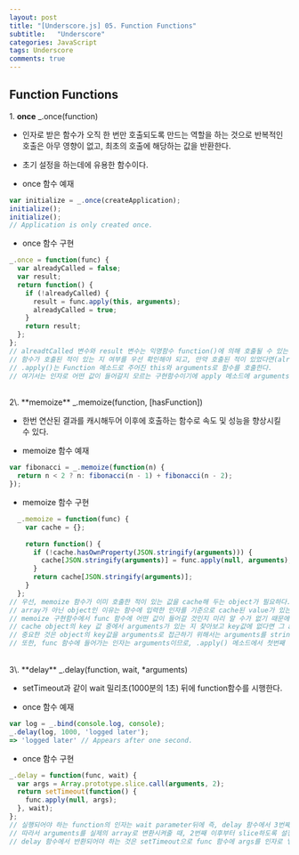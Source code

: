 ```yaml
---
layout: post
title: "[Underscore.js] 05. Function Functions"
subtitle:   "Underscore"
categories: JavaScript
tags: Underscore
comments: true
---
```


## Function Functions

1\. **once** _.once(function)

 - 인자로 받은 함수가 오직 한 번만 호출되도록 만드는 역할을 하는 것으로 반복적인 호출은 아무 영향이 없고, 최초의 호출에 해당하는 값을 반환한다.
 - 초기 설정을 하는데에 유용한 함수이다.

 - once 함수 예재  
```javascript
var initialize = _.once(createApplication);
initialize();
initialize();
// Application is only created once.
```

 - once 함수 구현  
```javascript
_.once = function(func) {
  var alreadyCalled = false;
  var result;
  return function() {
    if (!alreadyCalled) {
      result = func.apply(this, arguments);
      alreadyCalled = true;
    }
    return result;
  };
};
// alreadtCalled 변수와 result 변수는 익명함수 function()에 의해 호출될 수 있는 Local Variables이다.
// 함수가 호출된 적이 있는 지 여부를 우선 확인해야 되고, 만약 호출된 적이 있었다면(alreadyCalled = true;) 그 때 함수의 return 값을 반환해야 한다.
// .apply()는 Function 메소드로 주어진 this와 arguments로 함수를 호출한다. 
// 여기서는 인자로 어떤 값이 들어갈지 모르는 구현함수이기에 apply 메소드에 arguments를 대입하는 것이 적절하다.
```
<br/>
2\. **memoize** _.memoize(function, [hasFunction])

 - 한번 연산된 결과를 캐시해두어 이후에 호출하는 함수로 속도 및 성능을 향상시킬 수 있다.

 - memoize 함수 예재  
```javascript
var fibonacci = _.memoize(function(n) {
  return n < 2 ? n: fibonacci(n - 1) + fibonacci(n - 2);
});
```

 - memoize 함수 구현  
```javascript
  _.memoize = function(func) {
    var cache = {};
  
    return function() {
      if (!cache.hasOwnProperty(JSON.stringify(arguments))) {
        cache[JSON.stringify(arguments)] = func.apply(null, arguments);
      } 
      return cache[JSON.stringify(arguments)];
    }
  };
// 우선, memoize 함수가 이미 호출한 적이 있는 값을 cache해 두는 object가 필요하다.
// array가 아닌 object인 이유는 함수에 입력한 인자를 기준으로 cache된 value가 있는 지 여부를 파악하는 것이기 때문에 key: value의 구조가 요구된다.
// memoize 구현함수에서 func 함수에 어떤 값이 들어갈 것인지 미리 알 수가 없기 때문에 arguments 키워드를 사용해야 한다.
// cache object의 key 값 중에서 arguments가 있는 지 찾아보고 key값에 없다면 그 arguments와 func 함수의 결과를 cache에 저장해야 한다.
// 중요한 것은 object의 key값을 arguments로 접근하기 위해서는 arguments를 string값으로 만들어서 접근해야 하기에 JSON.stringfy()를 사용해야 한다.
// 또한, func 함수에 들어가는 인자는 arguments이므로, .apply() 메소드에서 첫번째 값으로 null을 입력해도 무방하다.
```
<br/>
3\. **delay** _.delay(function, wait, *arguments)

 - setTimeout과 같이 wait 밀리초(1000분의 1초) 뒤에 function함수를 시행한다.

 - once 함수 예재  
```javascript
var log = _.bind(console.log, console);
_.delay(log, 1000, 'logged later');
=> 'logged later' // Appears after one second.
```

 - once 함수 구현  
```javascript
_.delay = function(func, wait) {
  var args = Array.prototype.slice.call(arguments, 2);
  return setTimeout(function() {
    func.apply(null, args);
  }, wait);
};
// 실행되어야 하는 function의 인자는 wait parameter뒤에 즉, delay 함수에서 3번째 index 이후에 부여된다.
// 따라서 arguments를 실제의 array로 변환시켜줄 때, 2번째 이후부터 slice하도록 설정한다.
// delay 함수에서 반환되어야 하는 것은 setTimeout으로 func 함수에 args를 인자로 넣어 반환값을 얻을 수 있다.
```
<br/>
